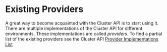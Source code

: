 # Existing Providers

A great way to become acquainted with the Cluster API is to start using it.
There are multiple implementations of the Cluster API for different environments.
These implementations are called _providers_. To find a partial list of the 
existing providers see the Cluster API [Provider Implementations List][provider-implementations-list]

[provider-implementations-list]: https://github.com/kubernetes-sigs/cluster-api/blob/master/README.md#provider-implementations.
